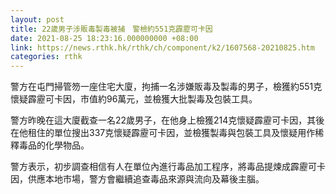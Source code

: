 ```yaml
---
layout: post
title: 22歲男子涉販毒製毒被捕　警檢約551克霹靂可卡因
date: 2021-08-25 18:23:16.000000000 +08:00
link: https://news.rthk.hk/rthk/ch/component/k2/1607568-20210825.htm
categories: rthk
---
```


警方在屯門掃管笏一座住宅大廈，拘捕一名涉嫌販毒及製毒的男子，檢獲約551克懷疑霹靂可卡因，市值約96萬元，並檢獲大批製毒及包裝工具。

警方昨晚在這大廈截查一名22歲男子，在他身上檢獲214克懷疑霹靂可卡因，其後在他租住的單位搜出337克懷疑霹靂可卡因，並檢獲製毒與包裝工具及懷疑用作稀釋毒品的化學物品。

警方表示，初步調查相信有人在單位內進行毒品加工程序，將毒品提煉成霹靂可卡因，供應本地市場，警方會繼續追查毒品來源與流向及幕後主腦。
